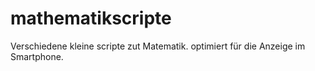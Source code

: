 # mathematikscripte
Verschiedene kleine scripte zut Matematik. optimiert für die Anzeige im Smartphone.